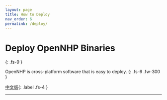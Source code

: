 ```yaml
---
layout: page
title: How to Deploy
nav_order: 6
permalink: /deploy/
---
```


# Deploy OpenNHP Binaries
{: .fs-9 }

OpenNHP is cross-platform software that is easy to deploy.
{: .fs-6 .fw-300 }

[中文版](/zh-cn/deploy/){: .label .fs-4 }

---
